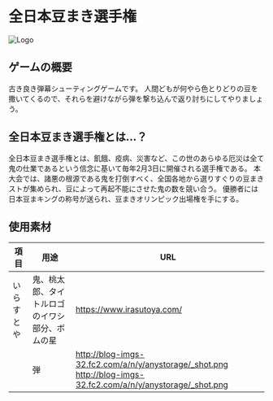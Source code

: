 # 全日本豆まき選手権

![Logo](https://lh3.googleusercontent.com/5AE7JXaOt6Gd1pSrYYfjrsFzd5G19KeFhkrQFLucvsd6D6Uxtu0dtTD8cdPKMf2P1cI3tQxODj0crVIEbHlvn_B5gYtLmLhbB372YkNBMTeltNzlxV8=w1280 "LOGO")


## ゲームの概要
古き良き弾幕シューティングゲームです。
人間どもが何やら色とりどりの豆を撒いてくるので、それらを避けながら弾を撃ち込んで返り討ちにしてやりましょう。

## 全日本豆まき選手権とは…？
全日本豆まき選手権とは、飢餓、疫病、災害など、この世のあらゆる厄災は全て鬼の仕業であるという信念に基いて毎年2月3日に開催される選手権である。
本大会では、諸悪の根源である鬼を打倒すべく、全国各地から選りすぐりの豆まきストが集められ、豆によって再起不能にさせた鬼の数を競い合う。
優勝者には日本豆まキングの称号が送られ、豆まきオリンピック出場権を手にする。

## 使用素材
| 項目 | 用途 |URL|
-----|----------|--------
| いらすとや | 鬼、桃太郎、タイトルロゴのイワシ部分、ボムの星 |https://www.irasutoya.com/|
|    | 弾 |http://blog-imgs-32.fc2.com/a/n/y/anystorage/_shot.png http://blog-imgs-32.fc2.com/a/n/y/anystorage/_shot.png|
